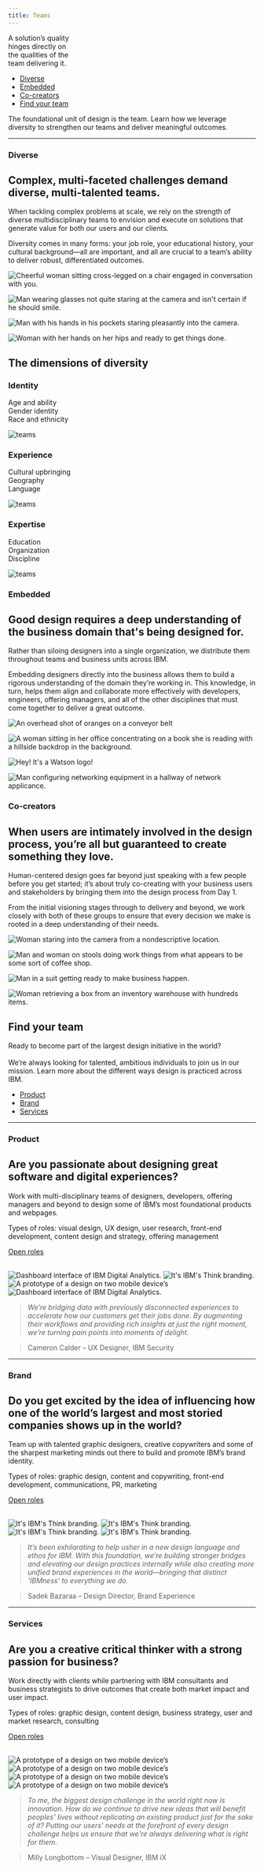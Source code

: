 ```yaml
---
title: Teams
---
```


<title-block>

A solution’s quality<br>hinges directly on<br>
<span>the qualities of the<br>team delivering it.</span>

<anchor-links>

- [Diverse](#diverse)
- [Embedded](#embedded)
- [Co-creators](#co-creators)
- [Find your team](#find-your-team)

</anchor-links>

</title-block>

<grid background="gray-10">
<column lg="8" md="5">

<p size="xl">The foundational unit of design is the
team. Learn how we leverage diversity
to strengthen our teams and deliver meaningful outcomes.</p>

<icon name="PlexArrowDown"></icon>

</column>
</grid>
<grid background="gray-10">
<column lg="16">

<hr>

</column>
<column lg="4" md="5">

### Diverse

</column>
<column lg="8" md="5">

## Complex, multi-faceted challenges demand diverse, multi-talented teams.

When tackling complex problems at scale, we rely on the strength of diverse multidisciplinary teams to envision and execute on solutions that generate value for both our users and our clients.

Diversity comes in many forms: your job role, your educational history, your cultural background—all are important, and all are crucial to a team’s ability to deliver robust, differentiated outcomes.

</column>
<column lg="8" offset_lg="4" md="5" fade="true">

![Cheerful woman sitting cross-legged on a chair engaged in conversation with you.](images/Image_1.jpg)

</column>
<column lg="4" md="3" fade="true">

![Man wearing glasses not quite staring at the camera and isn't certain if he should smile.](images/Image_2.jpg)

</column>

</column>
<column lg="4" offset_lg="4" md="3" fade="true">

![Man with his hands in his pockets staring pleasantly into the camera.](images/Image_3.jpg)

</column>
<column lg="8" md="5" fade="true">

![Woman with her hands on her hips and ready to get things done.](images/Image_4.jpg)

</column>
</grid>
<grid background="gray-10">
<column lg="12" offset_lg="4">

## The dimensions of diversity

</column>
<column lg="4" offset_lg="4" border="true" md="5">

### Identity

Age and ability  
Gender identity  
Race and ethnicity

![teams](images/identity.svg)

</column>
<column lg="4" border="true" md="5">

### Experience

Cultural upbringing  
Geography  
Language

![teams](images/experience.svg)

</column>
<column lg="4" border="true" md="5">

### Expertise

Education  
Organization  
Discipline

![teams](images/expertise.svg)

</column>
</grid>
<grid background="gray-10">
<column lg="4">

### Embedded

</column>
<column lg="8" md="5">

## Good design requires a deep understanding of the business domain that's being designed for.

Rather than siloing designers into a single organization, we distribute them throughout teams and business units across IBM.

Embedding designers directly into the business allows them to build a rigorous understanding of the domain they’re working in. This knowledge, in turn, helps them align and collaborate more effectively with developers, engineers, offering managers, and all of the other disciplines that must come together to deliver a great outcome.

</column>
<column lg="8" offset_lg="4" md="5" fade="true">

![An overhead shot of oranges on a conveyor belt](images/Image_5.jpg)

</column>
<column lg="4" md="3" fade="true">

![A woman sitting in her office concentrating on a book she is reading with a hillside backdrop in the background.](images/Image_6.jpg)

</column>

</column>
<column lg="4" offset_lg="4" md="3" fade="true">

![Hey! It's a Watson logo!](images/Image_7.jpg)

</column>
<column lg="8" md="5" fade="true">

![Man configuring networking equipment in a hallway of network applicance.](images/Image_8.jpg)

</column>
</grid>
<grid background="gray-10">
<column lg="4">

### Co-creators

</column>
<column lg="8" md="5">

## When users are intimately involved in the design process, you’re all but guaranteed to create something they love.

Human-centered design goes far beyond just speaking with a few people before you get started; it’s about truly co-creating with your business users and stakeholders by bringing them into the design process from Day 1.

From the initial visioning stages through to delivery and beyond, we work closely with both of these groups to ensure that every decision we make is rooted in a deep understanding of their needs.

</column>
<column lg="8" offset_lg="4" md="5" fade="true">

![Woman staring into the camera from a nondescriptive location.](images/Image_9.jpg)

</column>
<column lg="4" md="3" fade="true">

![Man and woman on stools doing work things from what appears to be some sort of coffee shop.](images/Image_10.jpg)

</column>

</column>
<column lg="4" offset_lg="4" md="3" fade="true">

![Man in a suit getting ready to make business happen.](images/Image_11.jpg)

</column>
<column lg="8" md="5" fade="true">

![Woman retrieving a box from an inventory warehouse with hundreds items.](images/Image_12.jpg)

</column>
</grid>
<grid background="gray-100">
<column lg="7" md="5">

## Find your team

<p size="xl">Ready to become part of the largest design initiative in the world?<br><br>We’re always looking for talented, ambitious individuals to join us in our mission. Learn more about the different ways design is practiced across IBM.</p>

</column>

<column offset_lg="5" lg="4">

<anchor-links>

- [Product](#product)
- [Brand](#brand)
- [Services](#services)

</anchor-links>

</column>
</grid>
<grid background="gray-100">
<column lg="16">

<hr>

</column>
<column lg="4">

### Product

</column>
<column lg="8" md="5">

## Are you passionate about designing great software and digital experiences?

Work with multi-disciplinary teams of designers, developers, offering managers and beyond to design some of IBM’s most foundational products and webpages.

Types of roles: visual design, UX design, user research, front-end development, content design and strategy, offering management

<p><a href="https://careers.ibm.com/ListJobs/All/Search/Position-Type/Early-Professional/primary-job-category/Design---Offering-Management//?lang=en" target="_blank"><span>Open roles</span> <icon color="blue" name="ArrowUpRight20" inline="true"></icon></a></p><br>

</column>
<column lg="8" offset_lg="4" md="5">

<carousel id="c1" count="1 2 3 4">
  <img src="images/Image_5.png" alt="Dashboard interface of IBM Digital Analytics."/>
  <img src="images/Image_6.png" alt="It's IBM's Think branding."/>
  <img src="images/Image_7.png" alt="A prototype of a design on two mobile device’s"/>
  <img src="images/Image_5.png" alt="Dashboard interface of IBM Digital Analytics."/>
</carousel>

</column>
<column lg="3"  md="3"  md="3" sm="0">

> _We’re bridging data with previously disconnected experiences to accelerate how our customers get their jobs done. By augmenting their workflows and providing rich insights at just the right moment, we’re turning pain points into moments of delight._

> Cameron Calder – UX Designer, IBM Security

</column>
</grid>
<grid background="gray-100">
<column lg="16">

<hr>

</column>
<column lg="4">

### Brand

</column>
<column lg="8" md="5">

## Do you get excited by the idea of influencing how one of the world’s largest and most storied companies shows up in the world?

Team up with talented graphic designers, creative copywriters and some of the sharpest marketing minds out there to build and promote IBM’s brand identity.

Types of roles: graphic design, content and copywriting, front-end development, communications, PR, marketing

<p><a href="https://careers.ibm.com/ListJobs/All/Search/primary-job-category/Design---Offering-Management/keyword/brand/?lang=en" target="_blank"><span>Open roles</span> <icon color="blue" name="ArrowUpRight20" inline="true"></icon></a></p><br>

</column>
<column lg="8" offset_lg="4" md="5">

<carousel id="c2" count="1 2 3 4">
  <img src="images/Image_6.png" alt="It's IBM's Think branding."/>
  <img src="images/Image_6.png" alt="It's IBM's Think branding."/>
  <img src="images/Image_6.png" alt="It's IBM's Think branding."/>
  <img src="images/Image_6.png" alt="It's IBM's Think branding."/>
</carousel>

</column>
<column lg="3" md="3" sm="0">

> _It’s been exhilarating to help usher in a new design language and ethos for IBM. With this foundation, we’re building stronger bridges and elevating our design practices internally while also creating more unified brand experiences in the world—bringing that distinct ‘IBMness’ to everything we do._

> Sadek Bazaraa – Design Director, Brand Experience

</column>
</grid>
<grid background="gray-100">
<column lg="16">

<hr>

</column>
<column lg="4">

### Services

</column>
<column lg="8" md="5">

## Are you a creative critical thinker with a strong passion for business?

Work directly with clients while partnering with IBM consultants and business strategists to drive outcomes that create both market impact and user impact.

Types of roles: graphic design, content design, business strategy, user and market research, consulting

<p><a href="https://www.ibm.com/services/careers" target="_blank"><span>Open roles</span> <icon color="blue" name="ArrowUpRight20" inline="true"></icon></a></p><br>

</column>
<column lg="8" offset_lg="4" md="5">

<carousel id="c3" count="1 2 3 4">
  <img src="images/Image_7.png" alt="A prototype of a design on two mobile device’s"/>
  <img src="images/Image_7.png" alt="A prototype of a design on two mobile device’s"/>
  <img src="images/Image_7.png" alt="A prototype of a design on two mobile device’s"/>
  <img src="images/Image_7.png" alt="A prototype of a design on two mobile device’s"/>
</carousel>

</column>
<column lg="3" md="3" sm="0"">

> _To me, the biggest design challenge in the world right now is innovation. How do we continue to drive new ideas that will benefit peoples' lives without replicating an existing product just for the sake of it? Putting our users' needs at the forefront of every design challenge helps us ensure that we're always delivering what is right for them._

> Milly Longbottom – Visual Designer, IBM iX

</column>
</grid>

